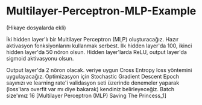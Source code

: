 # Multilayer-Perceptron-MLP-Example

(Hikaye dosyalarda ekli)

İki hidden layer'lı bir Multilayer Perceptron (MLP) oluşturacağız.
Hazır aktivasyon fonksiyonlarını kullanmak serbest. İlk hidden layer'da 100, ikinci hidden layer'da 50 nöron olsun. 
Hidden layer'larda ReLU, output layer'da sigmoid aktivasyonu olsun.

Output layer'da 2 nöron olacak. veriye uygun Cross Entropy loss yöntemini uygulayacağız. 
Optimizasyon için Stochastic Gradient Descent 
Epoch sayınızı ve learning rate'i validasyon seti üzerinde denemeler yaparak (loss'lara overfit var mı diye bakarak) kendiniz belirleyeceğiz. 
Batch size'ımız 16 
[Multilayer Perceptron (MLP) Saving The Princess_1]
